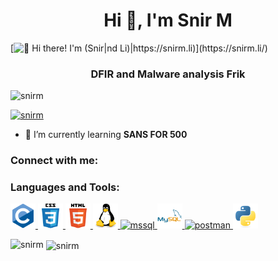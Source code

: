 <h1 align="center">Hi 👋, I'm Snir M</h1>
[<img src="https://raw.githubusercontent.com/SnirM/SnirM/master/intro.gif" alt="👋 Hi there! I'm (Snir|nd Li)|https://snirm.li)" title="👋 Hi there! I'm (Snir|nd Li)|https://snirm.li)"/>](https://snirm.li/)
<h3 align="center">DFIR and Malware analysis Frik</h3>

<p align="left"> <img src="https://komarev.com/ghpvc/?username=snirm&label=Profile%20views&color=0e75b6&style=flat" alt="snirm" /> </p>

<p align="left"> <a href="https://github.com/ryo-ma/github-profile-trophy"><img src="https://github-profile-trophy.vercel.app/?username=snirm" alt="snirm" /></a> </p>

- 🌱 I’m currently learning **SANS FOR 500**

<h3 align="left">Connect with me:</h3>
<p align="left">
</p>

<h3 align="left">Languages and Tools:</h3>
<p align="left"> <a href="https://www.cprogramming.com/" target="_blank" rel="noreferrer"> <img src="https://raw.githubusercontent.com/devicons/devicon/master/icons/c/c-original.svg" alt="c" width="40" height="40"/> </a> <a href="https://www.w3schools.com/css/" target="_blank" rel="noreferrer"> <img src="https://raw.githubusercontent.com/devicons/devicon/master/icons/css3/css3-original-wordmark.svg" alt="css3" width="40" height="40"/> </a> <a href="https://www.w3.org/html/" target="_blank" rel="noreferrer"> <img src="https://raw.githubusercontent.com/devicons/devicon/master/icons/html5/html5-original-wordmark.svg" alt="html5" width="40" height="40"/> </a> <a href="https://www.linux.org/" target="_blank" rel="noreferrer"> <img src="https://raw.githubusercontent.com/devicons/devicon/master/icons/linux/linux-original.svg" alt="linux" width="40" height="40"/> </a> <a href="https://www.microsoft.com/en-us/sql-server" target="_blank" rel="noreferrer"> <img src="https://www.svgrepo.com/show/303229/microsoft-sql-server-logo.svg" alt="mssql" width="40" height="40"/> </a> <a href="https://www.mysql.com/" target="_blank" rel="noreferrer"> <img src="https://raw.githubusercontent.com/devicons/devicon/master/icons/mysql/mysql-original-wordmark.svg" alt="mysql" width="40" height="40"/> </a> <a href="https://postman.com" target="_blank" rel="noreferrer"> <img src="https://www.vectorlogo.zone/logos/getpostman/getpostman-icon.svg" alt="postman" width="40" height="40"/> </a> <a href="https://www.python.org" target="_blank" rel="noreferrer"> <img src="https://raw.githubusercontent.com/devicons/devicon/master/icons/python/python-original.svg" alt="python" width="40" height="40"/> </a> </p>

<p><img align="left" src="https://github-readme-stats.vercel.app/api/top-langs?username=snirm&show_icons=true&locale=en&layout=compact" alt="snirm" /></p>

<p>&nbsp;<img align="center" src="https://github-readme-stats.vercel.app/api?username=snirm&show_icons=true&locale=en" alt="snirm" /></p>
